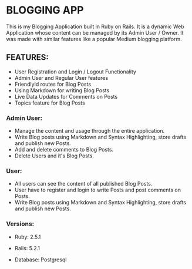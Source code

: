 # BLOGGING APP

This is my Blogging Application built in Ruby on Rails. It is a dynamic Web Application whose content can be managed by its Admin User / Owner. It was made with similar features like a popular Medium blogging platform.

## FEATURES:

* User Registration and Login / Logout Functionality
* Admin User and Regular User features
* FriendlyId routes for Blog Posts
* Using Markdown for writing Blog Posts
* Live Data Updates for Comments on Posts
* Topics feature for Blog Posts

### Admin User:

* Manage the content and usage through the entire application.
* Write Blog posts using Markdown and Syntax Highlighting, store drafts and publish new Posts.
* Add and delete comments to Blog Posts.
* Delete Users and it's Blog Posts.

### User:

* All users can see the content of all published Blog Posts.
* User have to register and login to write Posts and post comments on Posts.
* Write Blog posts using Markdown and Syntax Highlighting, store drafts and publish new Posts.

### Versions:

* Ruby:
  2.5.1

* Rails:
  5.2.1

* Database:
  Postgresql

